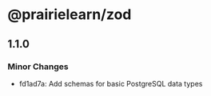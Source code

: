 # @prairielearn/zod

## 1.1.0

### Minor Changes

- fd1ad7a: Add schemas for basic PostgreSQL data types
